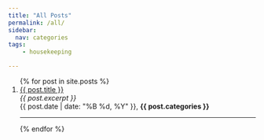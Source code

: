```yaml
---
title: "All Posts"
permalink: /all/
sidebar:
  nav: categories
tags:
    - housekeeping

---
```



<ol>
{% for post in site.posts %}
<li><a href="{{ post.permalink }}">{{ post.title }}</a></li>
<i>{{ post.excerpt }}</i>
<br>
{{ post.date | date: "%B %d, %Y" }}, <b>{{ post.categories }}</b>

<hr>

{% endfor %}
</ol>
